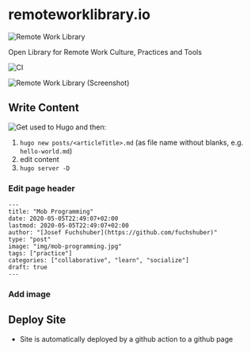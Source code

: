 # remoteworklibrary.io

![Remote Work Library](https://github.com/adersberger/remoteworklibrary.io/blob/master/static/logo.png "Remote Work Library")

Open Library for Remote Work Culture, Practices and Tools

![CI](https://github.com/remoteworklibrary/remoteworklibrary.io/workflows/CI/badge.svg)

![Remote Work Library (Screenshot)](https://github.com/adersberger/remoteworklibrary.io/blob/master/screenshot.png "Remote Work Library (Screenshot)")

## Write Content
![Get used to Hugo](https://gohugo.io/getting-started/quick-start) and then:
 1) `hugo new posts/<articleTitle>.md` (as file name without blanks, e.g. `hello-world.md`)
 2) edit content
 3) `hugo server -D`

### Edit page header



```
---
title: "Mob Programming"
date: 2020-05-05T22:49:07+02:00
lastmod: 2020-05-05T22:49:07+02:00
author: "[Josef Fuchshuber](https://github.com/fuchshuber)"
type: "post"
image: "img/mob-programming.jpg"
tags: ["practice"]
categories: ["collaborative", "learn", "socialize"]
draft: true
---
```

### Add image

## Deploy Site
 * Site is automatically deployed by a github action to a github page
